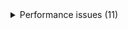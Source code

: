 <details>
<summary>Performance issues (11)</summary>

| Vulnerability | Level | Data slice | Metric | Transformation | Deviation | Description |
|---------------|-------|------------|--------|----------------|-----------|-------------|
| Performance | major | `Hospital_code` == 11 | Precision = 0.364 | — | -14.17% than global | For records in your dataset where `Hospital_code` == 11, the Precision is 14.17% lower than the global Precision. || Performance | major | `City_Code_Hospital` == 2 | Precision = 0.366 | — | -13.66% than global | For records in your dataset where `City_Code_Hospital` == 2, the Precision is 13.66% lower than the global Precision. || Performance | major | `Ward_Facility_Code` == "D" | Precision = 0.366 | — | -13.66% than global | For records in your dataset where `Ward_Facility_Code` == "D", the Precision is 13.66% lower than the global Precision. || Performance | major | `Hospital_code` == 26 | Precision = 0.367 | — | -13.63% than global | For records in your dataset where `Hospital_code` == 26, the Precision is 13.63% lower than the global Precision. || Performance | major | `City_Code_Patient` == 5.000 | Precision = 0.382 | — | -10.08% than global | For records in your dataset where `City_Code_Patient` == 5.000, the Precision is 10.08% lower than the global Precision. || Performance | medium | `Hospital_type_code` == "b" | Precision = 0.388 | — | -8.52% than global | For records in your dataset where `Hospital_type_code` == "b", the Precision is 8.52% lower than the global Precision. || Performance | medium | `Ward_Facility_Code` == "A" | Precision = 0.392 | — | -7.54% than global | For records in your dataset where `Ward_Facility_Code` == "A", the Precision is 7.54% lower than the global Precision. || Performance | medium | `City_Code_Hospital` == 3 | Precision = 0.394 | — | -7.15% than global | For records in your dataset where `City_Code_Hospital` == 3, the Precision is 7.15% lower than the global Precision. || Performance | medium | `Ward_Type` == "S" | Precision = 0.395 | — | -6.90% than global | For records in your dataset where `Ward_Type` == "S", the Precision is 6.9% lower than the global Precision. || Performance | medium | `Hospital_type_code` == "c" | Precision = 0.401 | — | -5.55% than global | For records in your dataset where `Hospital_type_code` == "c", the Precision is 5.55% lower than the global Precision. || Performance | medium | `Type of Admission` == "Emergency" | Precision = 0.402 | — | -5.18% than global | For records in your dataset where `Type of Admission` == "Emergency", the Precision is 5.18% lower than the global Precision. |

</details>

